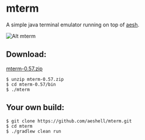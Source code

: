 mterm
=====

A simple java terminal emulator running on top of [aesh](https://github.com/aeshell/aesh).


![Alt mterm](https://raw.githubusercontent.com/aeshell/mterm/master/mterm.png)


Download:
---------

[mterm-0.57.zip](https://github.com/aeshell/mterm/releases/download/0.57/mterm-0.57.zip)


```shell
$ unzip mterm-0.57.zip
$ cd mterm-0.57/bin
$ ./mterm
```

Your own build:
---------------

```shell
$ git clone https://github.com/aeshell/mterm.git
$ cd mterm
$ ./gradlew clean run
```

